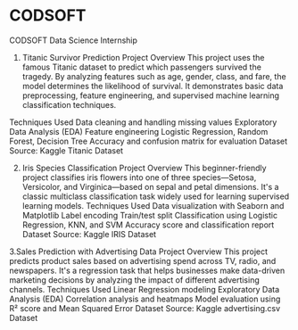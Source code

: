 # CODSOFT
CODSOFT Data Science Internship
1. Titanic Survivor Prediction
 Project Overview
This project uses the famous Titanic dataset to predict which passengers survived the tragedy. By analyzing features such as age, gender, class, and fare, the model determines the likelihood of survival. It demonstrates basic data preprocessing, feature engineering, and supervised machine learning classification techniques.

Techniques Used
Data cleaning and handling missing values
Exploratory Data Analysis (EDA)
Feature engineering
Logistic Regression, Random Forest, Decision Tree
Accuracy and confusion matrix for evaluation
 Dataset
Source: Kaggle Titanic Dataset


2. Iris Species Classification
 Project Overview
This beginner-friendly project classifies iris flowers into one of three species—Setosa, Versicolor, and Virginica—based on sepal and petal dimensions. It's a classic multiclass classification task widely used for learning supervised learning models.
Techniques Used
Data visualization with Seaborn and Matplotlib
Label encoding
Train/test split
Classification using Logistic Regression, KNN, and SVM
Accuracy score and classification report
Dataset
Source: Kaggle IRIS Dataset


3.Sales Prediction with Advertising Data
 Project Overview
This project predicts product sales based on advertising spend across TV, radio, and newspapers. It's a regression task that helps businesses make data-driven marketing decisions by analyzing the impact of different advertising channels.
Techniques Used
Linear Regression modeling
Exploratory Data Analysis (EDA)
Correlation analysis and heatmaps
Model evaluation using R² score and Mean Squared Error
Dataset
Source: Kaggle advertising.csv Dataset


